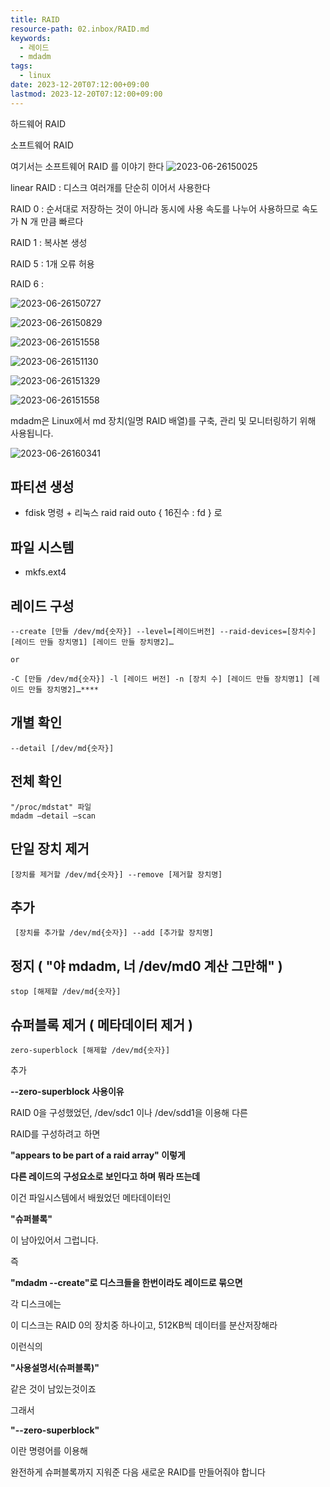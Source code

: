 ```yaml
---
title: RAID
resource-path: 02.inbox/RAID.md
keywords:
  - 레이드
  - mdadm
tags:
  - linux
date: 2023-12-20T07:12:00+09:00
lastmod: 2023-12-20T07:12:00+09:00
---
```

하드웨어 RAID

소프트웨어 RAID

여기서는 소프트웨어 RAID 를 이야기 한다
![2023-06-26150025](../08.media/20230626150025.png)


linear RAID : 디스크 여러개를 단순히 이어서 사용한다

RAID 0 : 순서대로 저장하는 것이 아니라 동시에 사용 속도를 나누어 사용하므로 속도가 N 개 만큼 빠르다

RAID 1 : 복사본 생성

RAID 5 : 1개 오류 허용

RAID 6 :


![2023-06-26150727](../08.media/20230626150727.png)

![2023-06-26150829](../08.media/20230626150829.png)
  
![2023-06-26151558](../08.media/20230626151558.png)

![2023-06-26151130](../08.media/20230626151130.png)

![2023-06-26151329](../08.media/20230626151329.png)

![2023-06-26151558](../08.media/20230626151558.png)
  



mdadm은 Linux에서 md 장치(일명 RAID 배열)를 구축, 관리 및 모니터링하기 위해 사용됩니다.  
  
  
![2023-06-26160341](../08.media/20230626160341.png)

  


## 파티션 생성

- fdisk 명령 + 리눅스 raid raid outo { 16진수 : fd } 로

## 파일 시스템

- mkfs.ext4

## 레이드 구성

```shell
--create [만들 /dev/md{숫자}] --level=[레이드버전] --raid-devices=[장치수] [레이드 만들 장치명1] [레이드 만들 장치명2]…

or

-C [만들 /dev/md{숫자}] -l [레이드 버전] -n [장치 수] [레이드 만들 장치명1] [레이드 만들 장치명2]…****
```

  


## 개별 확인

`--detail [/dev/md{숫자}]`

## 전체 확인

```shell
"/proc/mdstat" 파일
mdadm —detail —scan
```

  


## 단일 장치 제거

`[장치를 제거할 /dev/md{숫자}] --remove [제거할 장치명]`

## 추가

` [장치를 추가할 /dev/md{숫자}] --add [추가할 장치명]`

  


## 정지 ( "야 mdadm, 너 /dev/md0 계산 그만해" )

`stop [해제할 /dev/md{숫자}]`

  

## 슈퍼블록 제거 ( 메타데이터 제거 )

`zero-superblock [해제할 /dev/md{숫자}]`

  

  

  

  

  

  

  

  

  

  

  

  

  

  

추가

**--zero-superblock 사용이유**

RAID 0을 구성했었던, /dev/sdc1 이나 /dev/sdd1을 이용해 다른

RAID를 구성하려고 하면

**"appears to be part of a raid array" 이렇게**

**다른 레이드의 구성요소로 보인다고 하며 뭐라 뜨는데**

이건 파일시스템에서 배웠었던 메타데이터인

**"슈퍼블록"**

이 남아있어서 그럽니다.

즉

**"mdadm --create"로 디스크들을 한번이라도 레이드로 묶으면**

각 디스크에는

이 디스크는 RAID 0의 장치중 하나이고, 512KB씩 데이터를 분산저장해라

이런식의

**"사용설명서(슈퍼블록)"**

같은 것이 남있는것이죠

그래서

**"--zero-superblock"**

이란 명령어를 이용해

완전하게 슈퍼블록까지 지워준 다음 새로운 RAID를 만들어줘야 합니다